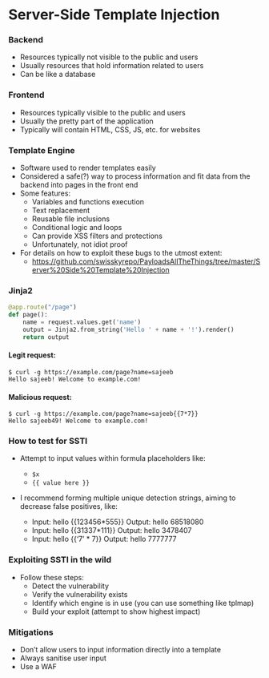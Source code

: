 # Server-Side Template Injection



### Backend

* Resources typically not visible to the public and users
* Usually resources that hold information related to users
* Can be like a database

### Frontend

* Resources typically visible to the public and users
* Usually the pretty part of the application
* Typically will contain HTML, CSS, JS, etc. for websites



### Template Engine

* Software used to render templates easily
* Considered a safe(?) way to process information and fit data from the backend into pages in the front end
* Some features:
  * Variables and functions execution
  * Text replacement
  * Reusable file inclusions
  * Conditional logic and loops
  * Can provide XSS filters and protections
  * Unfortunately, not idiot proof
* For details on how to exploit these bugs to the utmost extent:
  * https://github.com/swisskyrepo/PayloadsAllTheThings/tree/master/Server%20Side%20Template%20Injection



### Jinja2

```python
@app.route("/page")
def page():
    name = request.values.get('name')
    output = Jinja2.from_string('Hello ' + name + '!').render()
    return output
```

#### Legit request:

```
$ curl -g https://example.com/page?name=sajeeb
Hello sajeeb! Welcome to example.com!
```

#### Malicious request:

```
$ curl -g https://example.com/page?name=sajeeb{{7*7}}
Hello sajeeb49! Welcome to example.com!
```



### How to test for SSTI

* Attempt to input values within formula placeholders like:
  * `$x`
  * `{{ value here }}`

* I recommend forming multiple unique detection strings, aiming to decrease false positives, like:
  * Input: hello {{123456*555}}
    Output: hello 68518080
  * Input: hello {{31337*111}}
    Output: hello 3478407
  * Input: hello {{‘7’ * 7}}
    Output: hello 7777777



### Exploiting SSTI in the wild

* Follow these steps:
  * Detect the vulnerability
  * Verify the vulnerability exists
  * Identify which engine is in use (you can use something like tplmap)
  * Build your exploit (attempt to show highest impact)



### Mitigations

* Don’t allow users to input information directly into a template
* Always sanitise user input
* Use a WAF